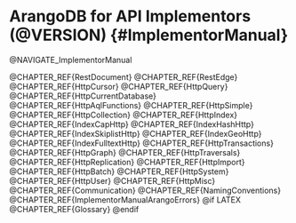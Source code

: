 ArangoDB for API Implementors (@VERSION) {#ImplementorManual}
=============================================================

@NAVIGATE_ImplementorManual

@CHAPTER_REF{RestDocument}
@CHAPTER_REF{RestEdge}
@CHAPTER_REF{HttpCursor}
@CHAPTER_REF{HttpQuery}
@CHAPTER_REF{HttpCurrentDatabase}
@CHAPTER_REF{HttpAqlFunctions}
@CHAPTER_REF{HttpSimple}
@CHAPTER_REF{HttpCollection}
@CHAPTER_REF{HttpIndex}
@CHAPTER_REF{IndexCapHttp}
@CHAPTER_REF{IndexHashHttp}
@CHAPTER_REF{IndexSkiplistHttp}
@CHAPTER_REF{IndexGeoHttp}
@CHAPTER_REF{IndexFulltextHttp}
@CHAPTER_REF{HttpTransactions}
@CHAPTER_REF{HttpGraph}
@CHAPTER_REF{HttpTraversals}
@CHAPTER_REF{HttpReplication}
@CHAPTER_REF{HttpImport}
@CHAPTER_REF{HttpBatch}
@CHAPTER_REF{HttpSystem}
@CHAPTER_REF{HttpUser}
@CHAPTER_REF{HttpMisc}
@CHAPTER_REF{Communication}
@CHAPTER_REF{NamingConventions}
@CHAPTER_REF{ImplementorManualArangoErrors}
@if LATEX
@CHAPTER_REF{Glossary}
@endif
